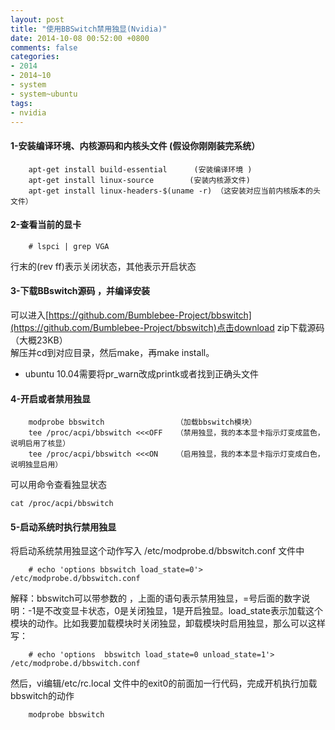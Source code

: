 ```yaml
---
layout: post
title: "使用BBSwitch禁用独显(Nvidia)"
date: 2014-10-08 00:52:00 +0800
comments: false
categories:
- 2014
- 2014~10
- system
- system~ubuntu
tags:
- nvidia
---
```

#### 1-安装编译环境、内核源码和内核头文件 (假设你刚刚装完系统）
```
	apt-get install build-essential      (安装编译环境 )
	apt-get install linux-source        (安装内核源文件)
	apt-get install linux-headers-$(uname -r) （这安装对应当前内核版本的头文件）
```
#### 2-查看当前的显卡
```
	# lspci | grep VGA
```
行末的(rev ff)表示关闭状态，其他表示开启状态
#### 3-下载BBswitch源码 ，并编译安装
可以进入[https://github.com/Bumblebee-Project/bbswitch](https://github.com/Bumblebee-Project/bbswitch)点击download zip下载源码（大概23KB）  
解压并cd到对应目录，然后make，再make install。  
* ubuntu 10.04需要将pr_warn改成printk或者找到正确头文件
#### 4-开启或者禁用独显
```
	modprobe bbswitch                （加载bbswitch模块）
	tee /proc/acpi/bbswitch <<<OFF   （禁用独显，我的本本显卡指示灯变成蓝色，说明启用了核显） 
	tee /proc/acpi/bbswitch <<<ON    （启用独显，我的本本显卡指示灯变成白色，说明独显启用）
```
可以用命令查看独显状态
```
cat /proc/acpi/bbswitch
```
#### 5-启动系统时执行禁用独显
将启动系统禁用独显这个动作写入 /etc/modprobe.d/bbswitch.conf 文件中
```
	# echo 'options bbswitch load_state=0'> /etc/modprobe.d/bbswitch.conf 
```
解释：bbswitch可以带参数的 ，上面的语句表示禁用独显，=号后面的数字说明：-1是不改变显卡状态，0是关闭独显，1是开启独显。load_state表示加载这个模块的动作。比如我要加载模块时关闭独显，卸载模块时启用独显，那么可以这样写：
```
	# echo 'options  bbswitch load_state=0 unload_state=1'> /etc/modprobe.d/bbswitch.conf 
```
然后，vi编辑/etc/rc.local 文件中的exit0的前面加一行代码，完成开机执行加载bbswitch的动作
```
	modprobe bbswitch
```


